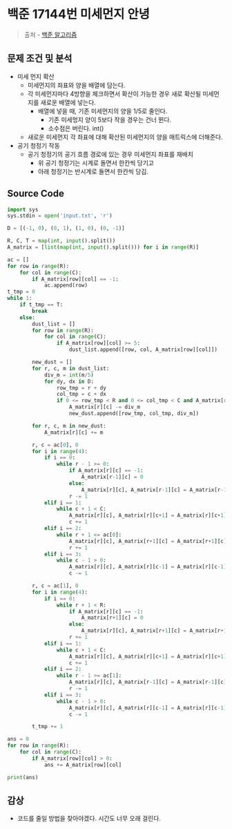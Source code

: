 # 백준 17144번 미세먼지 안녕

> 출처 - [백준 알고리즘](https://www.acmicpc.net/)

## 문제 조건 및 분석

- 미세 먼지 확산
  - 미세먼지의 좌표와 양을 배열에 담는다.
  - 각 미세먼지마다 4방향을 체크하면서 확산이 가능한 경우 새로 확산될 미세먼지를 새로운 배열에 넣는다.
    - 배열에 넣을 때, 기존 미세먼지의 양을 1/5로 줄인다.
      - 기존 미세멍지 양이 5보다 작을 경우는 건너 뛴다.
      - 소수점은 버린다. int()
  - 새로운 미세먼지 각 좌표에 대해 확산된 미세먼지의 양을 매트릭스에 더해준다.
- 공기 청정기 작동
  - 공기 청정기의 공기 흐름 경로에 있는 경우 미세먼지 좌표를 재배치
    - 위 공기 청정기는 시계로 돌면서 한칸씩 당기고
    - 아래 청정기는 반시계로 돌면서 한칸씩 당김.

## Source Code

```python
import sys
sys.stdin = open('input.txt', 'r')

D = [(-1, 0), (0, 1), (1, 0), (0, -1)]

R, C, T = map(int, input().split())
A_matrix = [list(map(int, input().split())) for i in range(R)]

ac = []
for row in range(R):
    for col in range(C):
        if A_matrix[row][col] == -1:
            ac.append(row)
t_tmp = 0
while 1:
    if t_tmp == T:
        break
    else:
        dust_list = []
        for row in range(R):
            for col in range(C):
                if A_matrix[row][col] >= 5:
                    dust_list.append([row, col, A_matrix[row][col]])

        new_dust = []
        for r, c, m in dust_list:
            div_m = int(m/5)
            for dy, dx in D:
                row_tmp = r + dy
                col_tmp = c + dx
                if 0 <= row_tmp < R and 0 <= col_tmp < C and A_matrix[row_tmp][col_tmp] != -1:
                    A_matrix[r][c] -= div_m
                    new_dust.append([row_tmp, col_tmp, div_m])

        for r, c, m in new_dust:
            A_matrix[r][c] += m

        r, c = ac[0], 0
        for i in range(4):
            if i == 0:
                while r - 1 >= 0:
                    if A_matrix[r][c] == -1:
                        A_matrix[r-1][c] = 0
                    else:
                        A_matrix[r][c], A_matrix[r-1][c] = A_matrix[r-1][c], 0
                    r -= 1
            elif i == 1:
                while c + 1 < C:
                    A_matrix[r][c], A_matrix[r][c+1] = A_matrix[r][c+1], 0
                    c += 1
            elif i == 2:
                while r + 1 <= ac[0]:
                    A_matrix[r][c], A_matrix[r+1][c] = A_matrix[r+1][c], 0
                    r += 1
            elif i == 3:
                while c - 1 > 0:
                    A_matrix[r][c], A_matrix[r][c-1] = A_matrix[r][c-1], 0
                    c -= 1

        r, c = ac[1], 0
        for i in range(4):
            if i == 0:
                while r + 1 < R:
                    if A_matrix[r][c] == -1:
                        A_matrix[r+1][c] = 0
                    else:
                        A_matrix[r][c], A_matrix[r+1][c] = A_matrix[r+1][c], 0
                    r += 1
            elif i == 1:
                while c + 1 < C:
                    A_matrix[r][c], A_matrix[r][c+1] = A_matrix[r][c+1], 0
                    c += 1
            elif i == 2:
                while r - 1 >= ac[1]:
                    A_matrix[r][c], A_matrix[r-1][c] = A_matrix[r-1][c], 0
                    r -= 1
            elif i == 3:
                while c - 1 > 0:
                    A_matrix[r][c], A_matrix[r][c-1] = A_matrix[r][c-1], 0
                    c -= 1

        t_tmp += 1

ans = 0
for row in range(R):
    for col in range(C):
        if A_matrix[row][col] > 0:
            ans += A_matrix[row][col]

print(ans)
```

## 감상

- 코드를 줄일 방법을 찾아야겠다. 시간도 너무 오래 걸린다.

